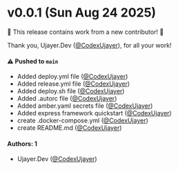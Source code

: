 # v0.0.1 (Sun Aug 24 2025)

:tada: This release contains work from a new contributor! :tada:

Thank you, Ujayer.Dev ([@CodexUjayer](https://github.com/CodexUjayer)), for all your work!

#### ⚠️ Pushed to `main`

- Added deploy.yml file ([@CodexUjayer](https://github.com/CodexUjayer))
- Added release.yml file ([@CodexUjayer](https://github.com/CodexUjayer))
- Added deploy.sh file ([@CodexUjayer](https://github.com/CodexUjayer))
- Added .autorc file ([@CodexUjayer](https://github.com/CodexUjayer))
- Added amber.yaml secrets file ([@CodexUjayer](https://github.com/CodexUjayer))
- Added express framework quickstart ([@CodexUjayer](https://github.com/CodexUjayer))
- create .docker-compose.yml ([@CodexUjayer](https://github.com/CodexUjayer))
- create README.md ([@CodexUjayer](https://github.com/CodexUjayer))

#### Authors: 1

- Ujayer.Dev ([@CodexUjayer](https://github.com/CodexUjayer))
